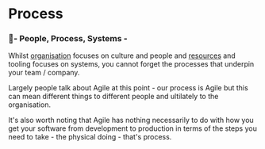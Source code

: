 # Process

### :woman:- People, Process, Systems -

Whilst [organisation](../organisation/README.md) focuses on culture and people and [resources](../resources/README.md) and tooling focuses on systems, you cannot forget the processes that underpin your team / company.

Largely people talk about Agile at this point - our process is Agile but this can mean different things to different people and ultilately to the organisation.

It's also worth noting that Agile has nothing necessarily to do with how you get your software from development to production in terms of the steps you need to take - the physical doing - that's process.
<br />


